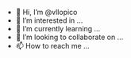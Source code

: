 - 👋 Hi, I’m @vllopico
- 👀 I’m interested in ...
- 🌱 I’m currently learning ...
- 💞️ I’m looking to collaborate on ...
- 📫 How to reach me ...

<!---
vllopico/vllopico is a ✨ special ✨ repository because its `README.md` (this file) appears on your GitHub profile.
You can click the Preview link to take a look at your changes.
--->
